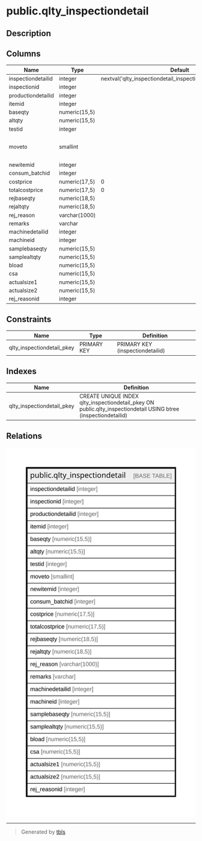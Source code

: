 # public.qlty_inspectiondetail

## Description

## Columns

| Name | Type | Default | Nullable | Children | Parents | Comment |
| ---- | ---- | ------- | -------- | -------- | ------- | ------- |
| inspectiondetailid | integer | nextval('qlty_inspectiondetail_inspectiondetailid_seq'::regclass) | false |  |  |  |
| inspectionid | integer |  | true |  |  |  |
| productiondetailid | integer |  | true |  |  |  |
| itemid | integer |  | true |  |  |  |
| baseqty | numeric(15,5) |  | true |  |  |  |
| altqty | numeric(15,5) |  | true |  |  |  |
| testid | integer |  | true |  |  |  |
| moveto | smallint |  | true |  |  | 1-rework<br>2-rejection<br>3-nextstageorstore |
| newitemid | integer |  | true |  |  |  |
| consum_batchid | integer |  | true |  |  |  |
| costprice | numeric(17,5) | 0 | true |  |  |  |
| totalcostprice | numeric(17,5) | 0 | true |  |  |  |
| rejbaseqty | numeric(18,5) |  | true |  |  |  |
| rejaltqty | numeric(18,5) |  | true |  |  |  |
| rej_reason | varchar(1000) |  | true |  |  |  |
| remarks | varchar |  | true |  |  |  |
| machinedetailid | integer |  | true |  |  |  |
| machineid | integer |  | true |  |  |  |
| samplebaseqty | numeric(15,5) |  | true |  |  |  |
| samplealtqty | numeric(15,5) |  | true |  |  |  |
| bload | numeric(15,5) |  | true |  |  |  |
| csa | numeric(15,5) |  | true |  |  |  |
| actualsize1 | numeric(15,5) |  | true |  |  |  |
| actualsize2 | numeric(15,5) |  | true |  |  |  |
| rej_reasonid | integer |  | true |  |  |  |

## Constraints

| Name | Type | Definition |
| ---- | ---- | ---------- |
| qlty_inspectiondetail_pkey | PRIMARY KEY | PRIMARY KEY (inspectiondetailid) |

## Indexes

| Name | Definition |
| ---- | ---------- |
| qlty_inspectiondetail_pkey | CREATE UNIQUE INDEX qlty_inspectiondetail_pkey ON public.qlty_inspectiondetail USING btree (inspectiondetailid) |

## Relations

![er](public.qlty_inspectiondetail.svg)

---

> Generated by [tbls](https://github.com/k1LoW/tbls)
